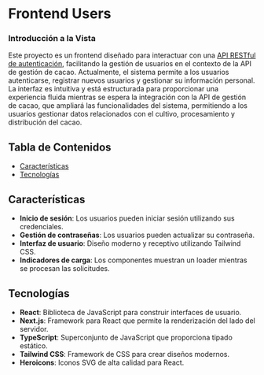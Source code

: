 # Frontend Users 

### Introducción a la Vista

Este proyecto es un frontend diseñado para interactuar con una [API RESTful de autenticación](https://github.com/artur0414/backend-users.git), facilitando la gestión de usuarios en el contexto de la API de gestión de cacao. Actualmente, el sistema permite a los usuarios autenticarse, registrar nuevos usuarios y gestionar su información personal. La interfaz es intuitiva y está estructurada para proporcionar una experiencia fluida mientras se espera la integración con la API de gestión de cacao, que ampliará las funcionalidades del sistema, permitiendo a los usuarios gestionar datos relacionados con el cultivo, procesamiento y distribución del cacao.

## Tabla de Contenidos 
- [Características](#características) 
- [Tecnologías](#tecnologías)

## Características 
- **Inicio de sesión**: Los usuarios pueden iniciar sesión utilizando sus credenciales. 
- **Gestión de contraseñas**: Los usuarios pueden actualizar su contraseña. 
- **Interfaz de usuario**: Diseño moderno y receptivo utilizando Tailwind CSS. 
- **Indicadores de carga**: Los componentes muestran un loader mientras se procesan las solicitudes. 


## Tecnologías
- **React**: Biblioteca de JavaScript para construir interfaces de usuario. 
- **Next.js**: Framework para React que permite la renderización del lado del servidor. 
- **TypeScript**: Superconjunto de JavaScript que proporciona tipado estático. 
- **Tailwind CSS**: Framework de CSS para crear diseños modernos. 
- **Heroicons**: Iconos SVG de alta calidad para React. 


